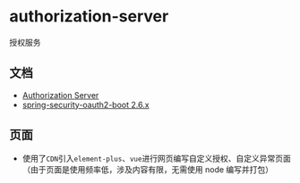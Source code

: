 # authorization-server

授权服务

## 文档

- [Authorization Server](https://docs.spring.io/spring-boot/docs/3.0.x/reference/htmlsingle/#web.security.oauth2.authorization-server)
- [spring-security-oauth2-boot 2.6.x](https://docs.spring.io/spring-security-oauth2-boot/docs/2.6.x/reference/html5/)

## 页面

- 使用了`CDN`引入`element-plus`、`vue`进行网页编写自定义授权、自定义异常页面（由于页面是使用频率低，涉及内容有限，无需使用 node 编写并打包）
